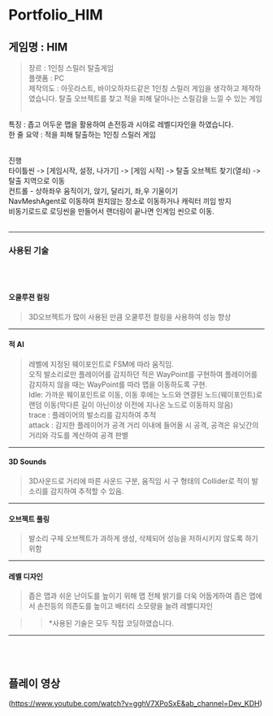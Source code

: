 # Portfolio_HIM
## 게임명 : HIM   
>장르 : 1인칭 스릴러 탈출게임   
>플랫폼 : PC   
>제작의도 : 아웃라스트, 바이오하자드같은 1인칭 스릴러 게임을 생각하고 제작하였습니다. 탈출 오브젝트를 찾고 적을 피해 달아나는 스릴감을 느낄 수 있는 게임
<br /><br />

특징 : 좁고 어두운 맵을 활용하여 손전등과 시야로 레벨디자인을 하였습니다.   
한 줄 요약 : 적을 피해 탈출하는 1인칭 스릴러 게임
<br /><br />

진행   
타이틀씬 -> [게임시작, 설정, 나가기] -> [게임 시작] -> 탈출 오브젝트 찾기(열쇠) -> 탈출 지역으로 이동   
컨트롤 - 상하좌우 움직이기, 앉기, 달리기, 좌,우 기울이기   
NavMeshAgent로 이동하여 원치않는 장소로 이동하거나 캐릭터 끼임 방지   
비동기로드로 로딩씬을 만들어서 랜더링이 끝나면 인게임 씬으로 이동.
<br /><br />

* * *
### 사용된 기술   
<br /><br />

#### 오쿨루젼 컬링   
>3D오브젝트가 많이 사용된 만큼 오쿨루전 컬링을 사용하여 성능 향상   
* * *
#### 적 AI   
>레벨에 지정된 웨이포인트로 FSM에 따라 움직임.   
>오직 발소리로만 플레이어를 감지하던 적은 WayPoint를 구현하여 플레이어를 감지하지 않을 때는 WayPoint를 따라 맵을 이동하도록 구현.   
>Idle: 가까운 웨이포인트로 이동, 이동 후에는 노드와 연결된 노드(웨이포인트)로 랜덤 이동(막다른 길이 아닌이상 이전에 지나온 노드로 이동하지 않음)   
>trace : 플레이어의 발소리를 감지하여 추적   
>attack : 감지한 플레이어가 공격 거리 이내에 들어올 시 공격, 공격은 유닛간의 거리와 각도를 계산하여 공격 판별   
* * *
#### 3D Sounds   
>3D사운드로 거리에 따른 사운드 구분, 움직임 시 구 형태의 Collider로 적이 발소리를 감지하여 추적할 수 있음.
* * *
#### 오브젝트 풀링   
>발소리 구체 오브젝트가 과하게 생성, 삭제되어 성능을 저하시키지 않도록 하기 위함
* * *
#### 레벨 디자인   
>좁은 맵과 쉬운 난이도를 높이기 위해 맵 전체 밝기를 더욱 어둡게하여 좁은 맵에서 손전등의 의존도를 높이고 배터리 소모량을 늘려 레벨디자인

>>*사용된 기술은 모두 직접 코딩하였습니다.
* * * 
<br /><br />

## 플레이 영상

(https://www.youtube.com/watch?v=gghV7XPoSxE&ab_channel=Dev_KDH)
